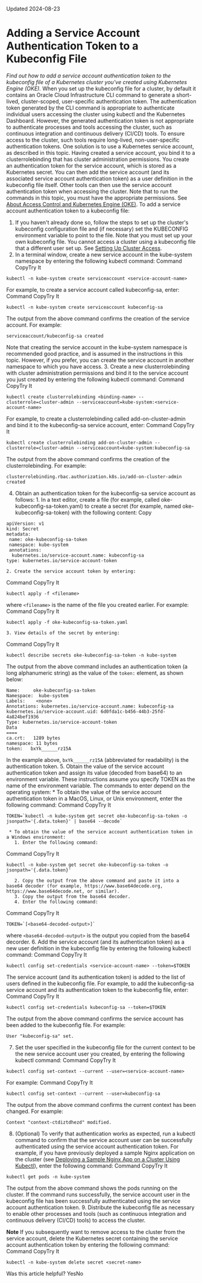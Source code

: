 Updated 2024-08-23
# Adding a Service Account Authentication Token to a Kubeconfig File
_Find out how to add a service account authentication token to the kubeconfig file of a Kubernetes cluster you've created using Kubernetes Engine (OKE)._
When you set up the kubeconfig file for a cluster, by default it contains an Oracle Cloud Infrastructure CLI command to generate a short-lived, cluster-scoped, user-specific authentication token. The authentication token generated by the CLI command is appropriate to authenticate individual users accessing the cluster using kubectl and the Kubernetes Dashboard. 
However, the generated authentication token is not appropriate to authenticate processes and tools accessing the cluster, such as continuous integration and continuous delivery (CI/CD) tools. To ensure access to the cluster, such tools require long-lived, non-user-specific authentication tokens. 
One solution is to use a Kubernetes service account, as described in this topic. Having created a service account, you bind it to a clusterrolebinding that has cluster administration permissions. You create an authentication token for the service account, which is stored as a Kubernetes secret. You can then add the service account (and its associated service account authentication token) as a user definition in the kubeconfig file itself. Other tools can then use the service account authentication token when accessing the cluster. 
Note that to run the commands in this topic, you must have the appropriate permissions. See [About Access Control and Kubernetes Engine (OKE)](https://docs.oracle.com/en-us/iaas/Content/ContEng/Concepts/contengaboutaccesscontrol.htm#About_Access_Control_and_Container_Engine_for_Kubernetes "Find out about the permissions required to access clusters you've created using Kubernetes Engine \(OKE\).").
To add a service account authentication token to a kubeconfig file:
  1. If you haven't already done so, follow the steps to set up the cluster's kubeconfig configuration file and (if necessary) set the KUBECONFIG environment variable to point to the file. Note that you must set up your own kubeconfig file. You cannot access a cluster using a kubeconfig file that a different user set up. See [Setting Up Cluster Access](https://docs.oracle.com/en-us/iaas/Content/ContEng/Tasks/contengdownloadkubeconfigfile.htm#Setting_Up_Cluster_Access "Find out about the steps to set up access to the clusters you create using Kubernetes Engine \(OKE\). Having completed the steps, you can start using kubectl to manage the cluster.").
  2. In a terminal window, create a new service account in the kube-system namespace by entering the following kubectl command:
Command
CopyTry It
```
kubectl -n kube-system create serviceaccount <service-account-name>
```

For example, to create a service account called kubeconfig-sa, enter:
Command
CopyTry It
```
kubectl -n kube-system create serviceaccount kubeconfig-sa
```

The output from the above command confirms the creation of the service account. For example:
```
serviceaccount/kubeconfig-sa created
```

Note that creating the service account in the kube-system namespace is recommended good practice, and is assumed in the instructions in this topic. However, if you prefer, you can create the service account in another namespace to which you have access.
  3. Create a new clusterrolebinding with cluster administration permissions and bind it to the service account you just created by entering the following kubectl command:
Command
CopyTry It
```
kubectl create clusterrolebinding <binding-name> --clusterrole=cluster-admin --serviceaccount=kube-system:<service-account-name>
```

For example, to create a clusterrolebinding called add-on-cluster-admin and bind it to the kubeconfig-sa service account, enter:
Command
CopyTry It
```
kubectl create clusterrolebinding add-on-cluster-admin --clusterrole=cluster-admin --serviceaccount=kube-system:kubeconfig-sa
```

The output from the above command confirms the creation of the clusterrolebinding. For example:
```
clusterrolebinding.rbac.authorization.k8s.io/add-on-cluster-admin created
```

  4. Obtain an authentication token for the kubeconfig-sa service account as follows:
    1. In a text editor, create a file (for example, called oke-kubeconfig-sa-token.yaml) to create a secret (for example, named oke-kubeconfig-sa-token) with the following content:
Copy
```
apiVersion: v1
kind: Secret
metadata:
 name: oke-kubeconfig-sa-token
 namespace: kube-system
 annotations:
  kubernetes.io/service-account.name: kubeconfig-sa
type: kubernetes.io/service-account-token
```

    2. Create the service account token by entering:
Command
CopyTry It
```
kubectl apply -f <filename>
```

where `<filename>` is the name of the file you created earlier. For example:
Command
CopyTry It
```
kubectl apply -f oke-kubeconfig-sa-token.yaml
```

    3. View details of the secret by entering:
Command
CopyTry It
```
kubectl describe secrets oke-kubeconfig-sa-token -n kube-system
```

The output from the above command includes an authentication token (a long alphanumeric string) as the value of the `token:` element, as shown below:
```
Name:     oke-kubeconfig-sa-token
Namespace:  kube-system
Labels:    <none>
Annotations: kubernetes.io/service-account.name: kubeconfig-sa
kubernetes.io/service-account.uid: 6d0fda1c-b456-44b3-25fd-4a824bef1936
Type: kubernetes.io/service-account-token
Data
====
ca.crt:   1289 bytes
namespace: 11 bytes
token:   bxYk______rz15A
```

In the example above, `bxYk______rz15A` (abbreviated for readability) is the authentication token.
  5. Obtain the value of the service account authentication token and assign its value (decoded from base64) to an environment variable. These instructions assume you specify TOKEN as the name of the environment variable. The commands to enter depend on the operating system:
     * To obtain the value of the service account authentication token in a MacOS, Linux, or Unix environment, enter the following command:
Command
CopyTry It
```
TOKEN=`kubectl -n kube-system get secret oke-kubeconfig-sa-token -o jsonpath='{.data.token}' | base64 --decode`
```

     * To obtain the value of the service account authentication token in a Windows environment:
       1. Enter the following command:
Command
CopyTry It
```
kubectl -n kube-system get secret oke-kubeconfig-sa-token -o jsonpath='{.data.token}'
```

       2. Copy the output from the above command and paste it into a base64 decoder (for example, https://www.base64decode.org, https://www.base64decode.net, or similar).
       3. Copy the output from the base64 decoder.
       4. Enter the following command:
Command
CopyTry It
```
TOKEN=`[<base64-decoded-output>]`
```

where `<base64-decoded-output>` is the output you copied from the base64 decorder.
  6. Add the service account (and its authentication token) as a new user definition in the kubeconfig file by entering the following kubectl command:
Command
CopyTry It
```
kubectl config set-credentials <service-account-name> --token=$TOKEN
```

The service account (and its authentication token) is added to the list of users defined in the kubeconfig file.
For example, to add the kubeconfig-sa service account and its authentication token to the kubeconfig file, enter:
Command
CopyTry It
```
kubectl config set-credentials kubeconfig-sa --token=$TOKEN
```

The output from the above command confirms the service account has been added to the kubeconfig file. For example:
```
User "kubeconfig-sa" set.
```

  7. Set the user specified in the kubeconfig file for the current context to be the new service account user you created, by entering the following kubectl command:
Command
CopyTry It
```
kubectl config set-context --current --user=<service-account-name>
```

For example:
Command
CopyTry It
```
kubectl config set-context --current --user=kubeconfig-sa
```

The output from the above command confirms the current context has been changed. For example:
```
Context "context-ctdiztdhezd" modified.
```

  8. (Optional) To verify that authentication works as expected, run a kubectl command to confirm that the service account user can be successfully authenticated using the service account authentication token.
For example, if you have previously deployed a sample Nginx application on the cluster (see [Deploying a Sample Nginx App on a Cluster Using Kubectl](https://docs.oracle.com/en-us/iaas/Content/ContEng/Tasks/contengdeployingsamplenginx.htm#Deploying_a_Sample_Nginx_App_on_a_Cluster_Using_Kubectl "Find out how to use kubectl to deploy an Nginx app on a cluster you've created using Kubernetes Engine \(OKE\).")), enter the following command:
Command
CopyTry It
```
kubectl get pods -n kube-system
```

The output from the above command shows the pods running on the cluster. If the command runs successfully, the service account user in the kubeconfig file has been successfully authenticated using the service account authentication token.
  9. Distribute the kubeconfig file as necessary to enable other processes and tools (such as continuous integration and continuous delivery (CI/CD) tools) to access the cluster.


**Note**
If you subsequently want to remove access to the cluster from the service account, delete the Kubernetes secret containing the service account authentication token by entering the following command: 
Command
CopyTry It
```
kubectl -n kube-system delete secret <secret-name>
```

Was this article helpful?
YesNo

